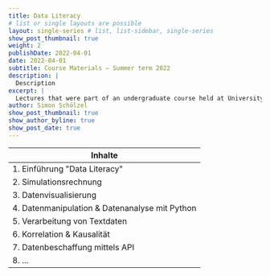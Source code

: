 ```yaml
---
title: Data Literacy
# list or single layouts are possible
layout: single-series # list, list-sidebar, single-series
show_post_thumbnail: true
weight: 2
publishDate: 2022-04-01
date: 2022-04-01
subtitle: Course Materials – Summer term 2022
description: |
  Description
excerpt: |
  Lectures that were part of an undergraduate course held at University of Münster, School of Business and Economics (summer 2022, taught in German) 🎓
author: Simon Schölzel
show_post_thumbnail: true
show_author_byline: true
show_post_date: true
---
```


| **Inhalte**                                              |
|----------------------------------------------------------|
| 1. Einführung "Data Literacy"                            |
| 2. Simulationsrechnung                                   |
| 3. Datenvisualisierung                                   |
| 4. Datenmanipulation & Datenanalyse mit Python           |
| 5. Verarbeitung von Textdaten                            |
| 6. Korrelation & Kausalität                              |
| 7. Datenbeschaffung mittels API                          |
| 8. ...                                                   |
